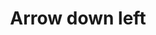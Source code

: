---
title: Arrow down left
tags: ["arrow", "down", "left", "direction", "pointer"]
icon: arrow-down-left
svg: '<svg xmlns="http://www.w3.org/2000/svg" width="24" height="24" fill="none" viewBox="0 0 24 24" stroke-width="1.5" stroke-linecap="round" stroke-linejoin="round" stroke="currentColor"><path d="m17.5 6.5-11 11m0 0h9m-9 0v-9"/></svg>'
---